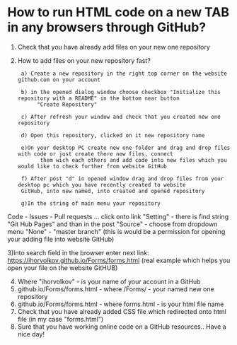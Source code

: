 # How to run HTML code on a new TAB in any browsers through GitHub?
1) Check that you have already add files on your new one repository
2) How to add files on your new repository fast?

        a) Create a new repository in the right top corner on the website github.com on your account
        
        b) in the opened dialog window choose checkbox "Initialize this repository with a README" in the bottom near button        
             "Create Repository"
             
        c) After refresh your window and check that you created new one repository
        
        d) Open this repository, clicked on it new repository name
        
        e)On your desktop PC create new one folder and drag and drop files with code or just create there new files, connect 
              them wich each others and add code into new files which you would like to check further from website GitHub
              
        f) After post "d" in opened window drag and drop files from your desktop pc which you have recently created to website 
        GitHub, into new named, into created and opened repository
        
        g)In the string of main menu your repository 
        
Code - Issues - Pull requests ...   click onto link "Setting" - there is find string "Git Hub Pages" and than in the post "Source" - choose from dropdown menu "None"  - "master branch" (this is would be a permission for opening your adding file into website GitHub)

3)Into search field in the browser enter next link: https://ihorvolkov.github.io/Forms/forms.html 
(real example which helps you open your file on the website GitHUB)

4) Where "ihorvolkov" - is your name of your account in a GitHub
5) github.io/Forms/forms.html  - where /Forms/ - your named new one repository
6) github.io/Forms/forms.html  - where forms.html - is your html file name
7) Check that you have already added CSS file which redirected onto html file (in my case "forms.html")
8) Sure that you have working online code on a GitHub resources.. 
Have a nice day!
